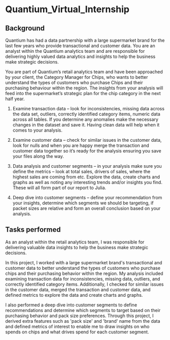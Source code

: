 # Quantium_Virtual_Internship

## Background
Quantium has had a data partnership with a large supermarket brand for the last few years who provide transactional and customer data. You are an analyst within the Quantium analytics team and are responsible for delivering highly valued data analytics and insights to help the business make strategic decisions.

You are part of Quantium’s retail analytics team and have been approached by your client, the Category Manager for Chips, who wants to better understand the types of customers who purchase Chips and their purchasing behaviour within the region.
The insights from your analysis will feed into the supermarket’s strategic plan for the chip category in the next half year.

1) Examine transaction data – look for inconsistencies, missing data across the data set, outliers, correctly identified category items, numeric data across all tables. If you determine any anomalies make the necessary changes in the dataset and save it. Having clean data will help when it comes to your analysis. 

2) Examine customer data – check for similar issues in the customer data, look for nulls and when you are happy merge the transaction and customer data together so it’s ready for the analysis ensuring you save your files along the way.

3) Data analysis and customer segments – in your analysis make sure you define the metrics – look at total sales, drivers of sales, where the highest sales are coming from etc. Explore the data, create charts and graphs as well as noting any interesting trends and/or insights you find. These will all form part of our report to Julia. 

4) Deep dive into customer segments – define your recommendation from your insights, determine which segments we should be targeting, if packet sizes are relative and form an overall conclusion based on your analysis. 

## Tasks performed
As an analyst within the retail analytics team, I was responsible for delivering valuable data insights to help the business make strategic decisions.

In this project, I worked with a large supermarket brand's transactional and customer data to better understand the types of customers who purchase chips and their purchasing behavior within the region. My analysis included examining transaction data for inconsistencies, missing data, outliers, and correctly identified category items. Additionally, I checked for similar issues in the customer data, merged the transaction and customer data, and defined metrics to explore the data and create charts and graphs.

I also performed a deep dive into customer segments to define recommendations and determine which segments to target based on their purchasing behavior and pack size preferences. Through this project, I derived extra features such as 'pack size' and 'brand' name from the data and defined metrics of interest to enable me to draw insights on who spends on chips and what drives spend for each customer segment.

